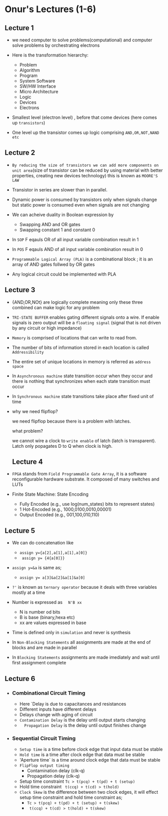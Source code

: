 # Onur's Lectures (1-6)

## Lecture 1

- we need computer to solve problems(computational) and computer solve problems by orchestrating electrons
- Here is the transformation hierarchy:

    - Problem
    - Algorithm
    - Program
    - System Software
    - SW/HW Interface
    - Micro Architecture
    - Logic
    - Devices
    - Electrons
- Smallest level (electron level) , before that come devices (here comes up `transistors`)
- One level up the transistor comes up logic comprising `AND,OR,NOT,NAND etc`


## Lecture 2
-   `By reducing the size of transistors we can add more components on unit area`(size of transistor can be reduced by using material with better properties, creating new devices technology) this is known as `MOORE'S LAW`
- Transistor in series are slower than in parallel.
- Dynamic power is consumed by transistors only when signals change but static power is consumed even when signals are not changing
- We can acheive duality in Boolean expression by

   - Swapping AND and OR gates
   - Swapping constant 1 and constant 0
- In `SOP` F eqauls OR of all input variable combination result in 1
- In `POS` F eqauls AND  of all input variable combination result in 0
- `Programmable Logical Array (PLA)` is a combinational block ; it is an array of AND gates follwed by OR gates 
- Any logical circuit could be implemented with PLA


## Lecture 3
- {AND,OR,NOt} are logically complete meaning only these three combined can make logic for any problem
- `TRI-STATE BUFFER` enables gating different signals onto a wire. If enable signals is zero output will be a `floating signal` (signal that is not driven by any circuit or high impedance)
- `Memory` is comprised of locations that can write to read from.
- The number of bits of information stored in each location is called `Addressibility`
- The entire set of unique locations in memory is referred as `address space`
- In `Asynchronous machine` state transition occur when they occur and there is nothing that synchronizes when each state transition must occur
- In `Synchronous machine` state transitions take place after fixed unit of time
- why we need flipflop?
  
  we need flipflop because there is a problem with latches.

  what problem?

  we cannot wire a clock to `write enable` of latch (latch is transparent). Latch only popagates D to Q when clock is high.

  ## Lecture 4

- `FPGA` stands from `Field Programmable Gate Array`, it is a software reconfigurable hardware substrate. It composed of many switches and LUTs
 - Finite State Machine: State Encoding
     - Fully Encoded (e.g., use log(num_states) bits to represent states)
     - 1 Hot-Encoded (e.g., 1000,0100,0010,00001)
     - Output Encoded (e.g., 001,100,010,110)

## Lecture 5

- We can do concatenation like 
    - `` assign y={a[2],a[1],a[1],a[0]} ``
    - `` assign y= {4{a[0]}}``

- `` assign y=&a `` is same as;
    - `assign y= a[3]&a[2]&a[1]&a[0]`
- `?'` is known as `ternary operator` because it deals with three variables mostly at a time
- Number is expressed as `  N'B xx`
    - N is number od bits
    - B is base (binary,hexa etc)
    - xx are values expressed in base
- Time is defined only in `simulation` and never is synthesis
- In `Non-Blocking Statements` all assignments are made at the end of blocks and are made in parallel
- In `Blocking Statements` assignments are made imediately and wait until first assignment complete

## Lecture 6

- ### Combinational Circuit Timing
    
   - Here `Delay is due to capacitances and resistances
   - Different inputs have different delays
   - Delays change with aging of circuit
   - ` Contamination Delay ` is the delay until output starts changing
   - `  Propagation Delay` is the delay until output finishes change

- ### Sequential Circuit Timing
  
   - `Setup time` is a time before clock edge that input data must be stable
   - `Hold time` is a time after clock edge that data must be stable 
   - 'Aperture time` is a time around clock edge that data must be stable
   - `FlipFlop output timing` 
       - Contamination delay (clk-q)
       - Propagation delay (clk-q)
   - Setup time constraint `Tc > t(pcq) + t(pd) + t (setup) `
   - Hold time constraint ` t(ccq) + t(cd) > t(hold)`
   - `Clock Skew` is the difference between two clock edges, it will effect setup time constraint and hold time constraint as;
       - `Tc > t(pcq) + t(pd) + t (setup) + t(skew)`
       - ` t(ccq) + t(cd) > t(hold) + t(skew)`



